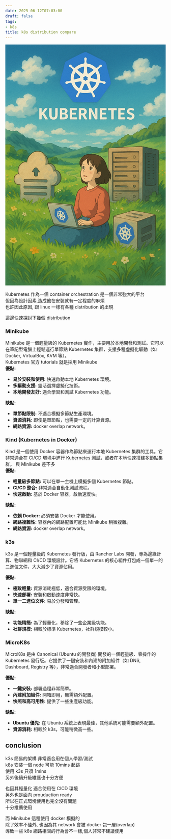 ```yaml
---
date: 2025-06-12T07:03:00
draft: false
tags:
- k8s
title: k8s distribution compare
---
```

![alt](images/banner.png)  

<!--more-->

Kubernetes 作為一個 container orchestration  是一個非常強大的平台  
但因為設計因素,造成他在安裝就有一定程度的麻煩  
也許因此原因, 跟 linux 一樣有各種 distribution 的出現   

這邊快速探討下幾個 distribution  

### Minikube
Minikube 是一個輕量級的 Kubernetes 實作，主要用於本地開發和測試。它可以在筆記型電腦上輕鬆運行單節點 Kubernetes 集群，支援多種虛擬化驅動（如 Docker, VirtualBox, KVM 等）。  
Kubernetes 官方 tutorials 就是採用 Minikube  
**優點:**
*   **易於安裝和使用:** 快速啟動本地 Kubernetes 環境。
*   **多驅動支援:** 靈活選擇虛擬化技術。
*   **本地開發友好:** 適合學習和測試 Kubernetes 功能。

**缺點:**
*   **單節點限制:** 不適合模擬多節點生產環境。
*   **資源消耗:** 即使是單節點，也需要一定的計算資源。
*   **網路資源:** docker overlap network。

### Kind (Kubernetes in Docker)
Kind 是一個使用 Docker 容器作為節點來運行本地 Kubernetes 集群的工具。它非常適合在 CI/CD 環境中進行 Kubernetes 測試，或者在本地快速搭建多節點集群。
與 Minikube 差不多  
**優點:**
*   **輕量級多節點:** 可以在單一主機上模擬多個 Kubernetes 節點。
*   **CI/CD 整合:** 非常適合自動化測試流程。
*   **快速啟動:** 基於 Docker 容器，啟動速度快。

**缺點:**
*   **依賴 Docker:** 必須安裝 Docker 才能使用。
*   **網路複雜性:** 容器內的網路配置可能比 Minikube 稍微複雜。
*   **網路資源:** docker overlap network。

### k3s
k3s 是一個輕量級的 Kubernetes 發行版，由 Rancher Labs 開發，專為邊緣計算、物聯網和 CI/CD 環境設計。它將 Kubernetes 的核心組件打包成一個單一的二進位文件，大大減少了資源佔用。  

**優點:**
*   **極致輕量:** 資源消耗極低，適合資源受限的環境。
*   **快速部署:** 安裝和啟動速度非常快。
*   **單一二進位文件:** 易於分發和管理。

**缺點:**
*   **功能精簡:** 為了輕量化，移除了一些企業級功能。
*   **社群規模:** 相較於標準 Kubernetes，社群規模較小。

### MicroK8s
MicroK8s 是由 Canonical (Ubuntu 的開發商) 開發的一個輕量級、零操作的 Kubernetes 發行版。它提供了一鍵安裝和內建的附加組件（如 DNS, Dashboard, Registry 等），非常適合開發者和小型部署。  

**優點:**
*   **一鍵安裝:** 部署過程非常簡單。
*   **內建附加組件:** 開箱即用，無需額外配置。
*   **快照和高可用性:** 提供了一些生產級功能。

**缺點:**
*   **Ubuntu 優先:** 在 Ubuntu 系統上表現最佳，其他系統可能需要額外配置。
*   **資源消耗:** 相較於 k3s，可能稍微高一些。

## conclusion
k3s 簡易的架構 非常適合用在個人學習/測試  
k8s 安裝一個 node 可能 10mins 起跳  
使用 k3s 只須 1mins  
另外後續升級維護也十分方便  
  
也因其輕量化 適合使用在 CICD 環境  
另外也是面向 prouduction ready  
所以在正式環境使用也完全沒有問題  
十分推薦使用  

而 Minikube 這種使用 docker 模擬的  
除了效率不佳外, 也因為其 network 會被 docker 包一層(overlap)  
導致一些 k8s 網路相關的行為會不一樣,個人非常不建議使用  

